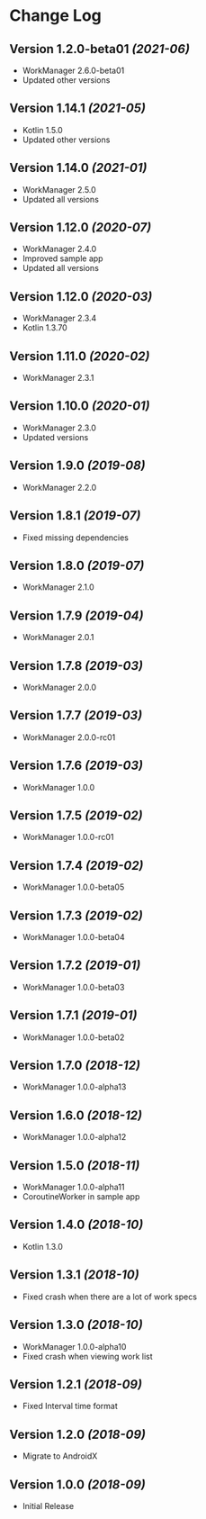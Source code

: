 Change Log
==========

Version 1.2.0-beta01 *(2021-06)*
-------------------------
* WorkManager 2.6.0-beta01
* Updated other versions

Version 1.14.1 *(2021-05)*
-------------------------
* Kotlin 1.5.0
* Updated other versions

Version 1.14.0 *(2021-01)*
-------------------------
* WorkManager 2.5.0
* Updated all versions

Version 1.12.0 *(2020-07)*
-------------------------
* WorkManager 2.4.0
* Improved sample app
* Updated all versions

Version 1.12.0 *(2020-03)*
-------------------------
* WorkManager 2.3.4
* Kotlin 1.3.70

Version 1.11.0 *(2020-02)*
-------------------------
* WorkManager 2.3.1

Version 1.10.0 *(2020-01)*
-------------------------
* WorkManager 2.3.0
* Updated versions

Version 1.9.0 *(2019-08)*
-------------------------
* WorkManager 2.2.0

Version 1.8.1 *(2019-07)*
-------------------------
* Fixed missing dependencies

Version 1.8.0 *(2019-07)*
-------------------------
* WorkManager 2.1.0

Version 1.7.9 *(2019-04)*
-------------------------
* WorkManager 2.0.1

Version 1.7.8 *(2019-03)*
-------------------------
* WorkManager 2.0.0

Version 1.7.7 *(2019-03)*
-------------------------
* WorkManager 2.0.0-rc01

Version 1.7.6 *(2019-03)*
-------------------------
* WorkManager 1.0.0

Version 1.7.5 *(2019-02)*
-------------------------
* WorkManager 1.0.0-rc01

Version 1.7.4 *(2019-02)*
-------------------------
* WorkManager 1.0.0-beta05

Version 1.7.3 *(2019-02)*
-------------------------
* WorkManager 1.0.0-beta04

Version 1.7.2 *(2019-01)*
-------------------------
* WorkManager 1.0.0-beta03

Version 1.7.1 *(2019-01)*
-------------------------
* WorkManager 1.0.0-beta02

Version 1.7.0 *(2018-12)*
-------------------------
* WorkManager 1.0.0-alpha13

Version 1.6.0 *(2018-12)*
-------------------------
* WorkManager 1.0.0-alpha12

Version 1.5.0 *(2018-11)*
-------------------------
* WorkManager 1.0.0-alpha11
* CoroutineWorker in sample app

Version 1.4.0 *(2018-10)*
-------------------------
* Kotlin 1.3.0

Version 1.3.1 *(2018-10)*
-------------------------
* Fixed crash when there are a lot of work specs

Version 1.3.0 *(2018-10)*
-------------------------
* WorkManager 1.0.0-alpha10
* Fixed crash when viewing work list

Version 1.2.1 *(2018-09)*
-------------------------
* Fixed Interval time format

Version 1.2.0 *(2018-09)*
-------------------------
* Migrate to AndroidX

Version 1.0.0 *(2018-09)*
-------------------------
* Initial Release

